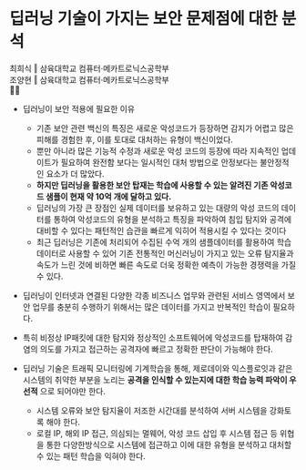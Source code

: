 # 딥러닝 기술이 가지는 보안 문제점에 대한 분석  
최희식 ‖ 삼육대학교 컴퓨터·메카트로닉스공학부  
조양현 ‖ 삼육대학교 컴퓨터·메카트로닉스공학부  
💼📜  
    
- 딥러닝이 보안 적용에 필요한 이유
  - 기존 보안 관련 백신의 특징은 새로운 악성코드가 등장하면 감지가 어렵고 많은 피해를 경험한 후, 이를 토대로 대처하는 유형이 백신이었다.  
  - 뿐만 아니라 많은 기능적 수정과 새로운 악성 코드의 등장에 따라 지속적인 업데이트가 필요하여 완전함 보다는 일시적인 대처 방법으로 안정보다는 불안정적인 요소가 더 많았다.  
  - __하지만 딥러닝을 활용한 보안 탑재는 학습에 사용할 수 있는 알려진 기존 악성코드 샘플이 현재 약 10억 개에 달하고 있다.__   
  - 딥러닝의 가장 큰 장점인 실제 데이터를 보유하고 있는 대량의 악성 코드의 데이터를 통하여 악성코드의 유형을 분석하고 특징을 파악하여 침입 탐지와 공격에 대비할 수 있다는 패턴적인 습관을 빠르게 익히어 적용시킬 수 있다는 것이다
  - 최근 딥러닝은 기존에 처리되어 수집된 수억 개의 샘플데이터를 활용하여 학습 데이터로 사용할 수 있어 기존 전통적인 머신러닝이 가지고 있는 오류 탐지율과 속도가 느린 것에 비하면 빠른 속도로 더욱 정확한 예측이 가능한 경쟁력을 가질 수 있다.
  
- 딥러닝이 인터넷과 연결된 다양한 각종 비즈니스 업무와 관련된 서비스 영역에서 보안 업무를 충분히 수행하기 위해서는 많은 데이터를 가지고 반복적인 학습이 필요하다.  
- 특히 비정상 IP패킷에 대한 탐지와 정상적인 소프트웨어에 악성코드를 탑재하여 감염의 의도를 가지고 접근하는 공격자에 빠르고 정확한 판단이 가능해야 한다.   
  
- 딥러닝 기술은 트래픽 모니터링에 기계학습을 통해, 제로데이와 익스플로잇과 같은 시스템의 취약한 부분을 노리는 __공격을 인식할 수 있는지에 대한 학습 능력 파악이 우선적__ 으로 되어야만 한다. 
  - 시스템 오류와 보안 탐지율이 저조한 시간대를 분석하여 서버 시스템을 강화토록 해야 한다. 
  - 로컬 IP, 해외 IP 접근, 의심되는 멀웨어, 악성 코드 삽입 후 시스템 접근 등 위협을 통한 다양한방식으로 시스템에 접근하고 이에 대한 유형을 분석하고 대처할 수 있는 패턴 학습을 익혀야 한다. 

